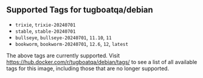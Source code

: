 ## Supported Tags for tugboatqa/debian

* `trixie`, `trixie-20240701`
* `stable`, `stable-20240701`
* `bullseye`, `bullseye-20240701`, `11.10`, `11`
* `bookworm`, `bookworm-20240701`, `12.6`, `12`, `latest`

The above tags are currently supported. Visit https://hub.docker.com/r/tugboatqa/debian/tags/ to see a list of all available tags for this image, including those that are no longer supported.
